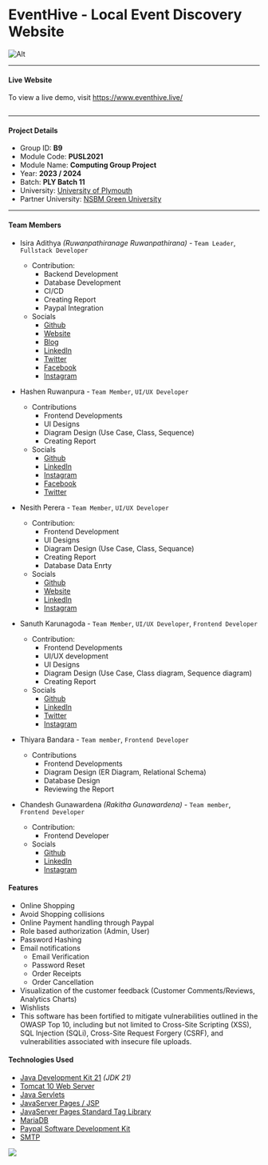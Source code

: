 # EventHive - Local Event Discovery Website

![Alt](https://repobeats.axiom.co/api/embed/150fb164e2ac3a0d83f8f2e0aaa4652f3a15f58a.svg "Repobeats analytics image")

---
#### Live Website
To view a live demo, visit https://www.eventhive.live/  

![]()

---
#### Project Details

- Group ID: **B9**
- Module Code: **PUSL2021**
- Module Name: **Computing Group Project**
- Year: **2023 / 2024**
- Batch: **PLY Batch 11**
- University: [University of Plymouth](https://www.plymouth.ac.uk/)
- Partner University: [NSBM Green University](https://www.nsbm.ac.lk/)

---
#### Team Members

- Isira Adithya *(Ruwanpathiranage Ruwanpathirana)* - `Team Leader`, `Fullstack Developer`
  - Contribution:  
     - Backend Development
     - Database Development
     - CI/CD
     - Creating Report 
     - Paypal Integration
  - Socials  
     - [Github](https://github.com/isira-adithya/)
     - [Website](https://isiraadithya.com/)
     - [Blog](https://blog.isiraadithya.com/)
     - [LinkedIn](https://www.linkedin.com/in/isiraadithya/)
     - [Twitter](https://twitter.com/isira_adithya)
     - [Facebook](https://www.facebook.com/isiraadithyaruwanpathirana/)
     - [Instagram](https://www.instagram.com/isira_adithya/)
    
- Hashen Ruwanpura - `Team Member`, `UI/UX Developer`
  - Contributions
    - Frontend Developments
    - UI Designs
    - Diagram Design (Use Case, Class, Sequence)
    - Creating Report 
  - Socials
    - [Github](https://github.com/hashen-ruwanpura)
    - [LinkedIn](https://www.linkedin.com/in/hashen-ruwanpura-184a1b283)
    - [Instagram](https://www.instagram.com/__.hashh.r__/)
    - [Facebook](https://www.facebook.com/hashen.ruwanpura?mibextid=JRoKGi)
    - [Twitter](https://twitter.com/HashenRuwanpur3)
    
- Nesith Perera - `Team Member`, `UI/UX Developer`
  - Contribution:  
     - Frontend Development
     - UI Designs
     - Diagram Design (Use Case, Class, Sequance)
     - Creating Report 
     - Database Data Enrty 
  - Socials  
     - [Github](https://github.com/Nesithp-Perera)
     - [Website](https://www.nesithperera.com/)
     - [LinkedIn](www.linkedin.com/in/nesithperera)
     - [Instagram](https://www.instagram.com/___nesith_perera___/)
  
- Sanuth Karunagoda - `Team Member`, `UI/UX Developer`, `Frontend Developer`
  - Contribution:  
     - Frontend Developments
     - UI/UX development
     - UI Designs
     - Diagram Design (Use Case, Class diagram, Sequence diagram)
     - Creating Report    
  - Socials  
     - [Github](https://github.com/KPSBKarunagoda/)
     - [LinkedIn](www.linkedin.com/in/sanuth-karungoda-403001257)
     - [Twitter](https://twitter.com/Sanuth20448687)
     - [Instagram](https://www.instagram.com/sanuth.karunagoda/)
    
- Thiyara Bandara - `Team member`, `Frontend Developer`
  - Contributions
    - Frontend Developments
    - Diagram Design (ER Diagram, Relational Schema)
    - Database Design
    - Reviewing the Report
- Chandesh Gunawardena *(Rakitha Gunawardena)* - `Team member`, `Frontend Developer`
  - Contribution:
    - Frontend Developer
  - Socials
    - [Github](https://github.com/chandeshg/)
    - [LinkedIn](https://www.linkedin.com/in/chandesh-/)
    - [Instagram](https://www.instagram.com/chandesh.g/)


#### Features
- Online Shopping
- Avoid Shopping collisions
- Online Payment handling through Paypal
- Role based authorization (Admin, User)
- Password Hashing
- Email notifications
  - Email Verification
  - Password Reset
  - Order Receipts
  - Order Cancellation
- Visualization of the customer feedback (Customer Comments/Reviews, Analytics Charts)
- Wishlists
- This software has been fortified to mitigate vulnerabilities outlined in the OWASP Top 10, including but not limited to Cross-Site Scripting (XSS), SQL Injection (SQLi), Cross-Site Request Forgery (CSRF), and vulnerabilities associated with insecure file uploads.

#### Technologies Used

- [Java Development Kit 21](https://jdk.java.net/21/) *(JDK 21)*
- [Tomcat 10 Web Server](https://tomcat.apache.org/download-10.cgi)
- [Java Servlets](https://www.oracle.com/java/technologies/java-servlet-tec.html)
- [JavaServer Pages / JSP](https://www.oracle.com/java/technologies/jspt.html)
- [JavaServer Pages Standard Tag Library](https://tomcat.apache.org/taglibs/standard/)
- [MariaDB](https://mariadb.org/)
- [Paypal Software Development Kit](https://developer.paypal.com/)
- [SMTP](https://datatracker.ietf.org/doc/html/rfc5321)


<img src="https://contrib.rocks/image?repo=isira-adithya/PUSL2024">
